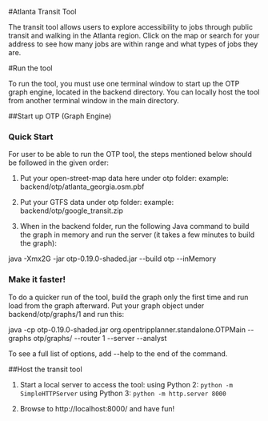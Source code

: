#Atlanta Transit Tool

The transit tool allows users to explore accessibility to jobs through public transit and walking in the Atlanta region. Click on the map or search for your address to see how many jobs are within range and what types of jobs they are.

#Run the tool

To run the tool, you must use one terminal window to start up the OTP graph engine, located in the backend directory. You can locally host the tool from another terminal window in the main directory.

##Start up OTP (Graph Engine)

### Quick Start

For user to be able to run the OTP tool, the steps mentioned below should be followed in the given order:

1) Put your open-street-map data here under otp folder:
    example: backend/otp/atlanta_georgia.osm.pbf

2) Put your GTFS data under otp folder:
    example: backend/otp/google_transit.zip

3) When in the backend folder, run the following Java command to build the graph in memory and run the server (it takes a few minutes to build the graph):

  java -Xmx2G -jar otp-0.19.0-shaded.jar --build otp --inMemory

### Make it faster!

To do a quicker run of the tool, build the graph only the first time and run load from the graph afterward. 
Put your graph object under backend/otp/graphs/1 and run this:

java -cp otp-0.19.0-shaded.jar org.opentripplanner.standalone.OTPMain --graphs otp/graphs/ --router 1 --server --analyst

To see a full list of options, add --help to the end of the command.

##Host the transit tool

1) Start a local server to access the tool:
	using Python 2: `python -m SimpleHTTPServer`
	using Python 3: `python -m http.server 8000`

2) Browse to http://localhost:8000/ and have fun!

